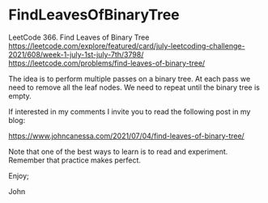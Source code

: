 # FindLeavesOfBinaryTree
LeetCode 366. Find Leaves of Binary Tree
https://leetcode.com/explore/featured/card/july-leetcoding-challenge-2021/608/week-1-july-1st-july-7th/3798/
https://leetcode.com/problems/find-leaves-of-binary-tree/

The idea is to perform multiple passes on a binary tree.
At each pass we need to remove all the leaf nodes.
We need to repeat until the binary tree is empty.

If interested in my comments I invite you to read the following 
post in my blog:

https://www.johncanessa.com/2021/07/04/find-leaves-of-binary-tree/

Note that one of the best ways to learn is to read and experiment.
Remember that practice makes perfect.

Enjoy;

John
